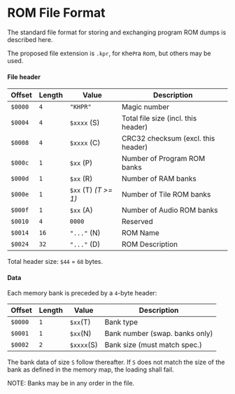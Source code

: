 ROM File Format
===============

The standard file format for storing and exchanging program ROM dumps is described
here.

The proposed file extension is `.kpr`, for `K`he`P`ra `R`om, but others may be used.

#### File header

| Offset | Length | Value | Description |
|--------|--------|-------|-------------|
| `$0000`|`4`     |`"KHPR"`| Magic number |
| `$0004`|`4`     | `$xxxx` (S) | Total file size (incl. this header) |
| `$0008`|`4`     | `$xxxx` (C) | CRC32 checksum (excl. this header) |
| `$000c`|`1`     | `$xx` (P) | Number of Program ROM banks |
| `$000d`|`1`     | `$xx` (R) | Number of RAM banks |
| `$000e`|`1`     | `$xx` (T) *(T >= 1)* | Number of Tile ROM banks |
| `$000f`|`1`     | `$xx` (A) | Number of Audio ROM banks |
| `$0010`|`4`     | `0000`  | Reserved |
| `$0014`|`16`    | `"..."` (N) | ROM Name |
| `$0024`|`32`    | `"..."` (D) | ROM Description |

Total header size: `$44` = `68` bytes.

#### Data

Each memory bank is preceded by a `4`-byte header:

| Offset | Length | Value | Description |
|--------|--------|-------|-------------|
|`$0000` |`1`     |`$xx`(T)| Bank type   |
|`$0001` |`1`     |`$xx`(N)| Bank number (swap. banks only)|
|`$0002` |`2`     |`$xxxx`(S)| Bank size (must match spec.)|

The bank data of size `S` follow thereafter.
If `S` does not match the size of the bank as defined in the memory map, the loading shall fail.

NOTE: Banks may be in any order in the file.
